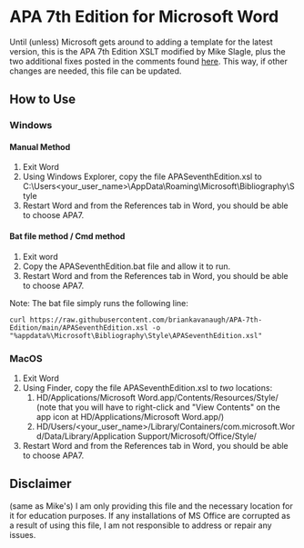 # APA 7th Edition for Microsoft Word

Until (unless) Microsoft gets around to adding a template for the latest version, this is the APA 7th Edition XSLT modified by Mike Slagle, plus the two additional fixes posted in the comments found [here](https://answers.microsoft.com/en-us/msoffice/forum/all/apa-7th-edition-in-ms-word/486fc70e-b7c7-40df-89bb-f8fc07169d40). This way, if other changes are needed, this file can be updated.

## How to Use

### Windows

#### Manual Method
1. Exit Word
2. Using Windows Explorer, copy the file APASeventhEdition.xsl to C:\Users\<your_user_name>\AppData\Roaming\Microsoft\Bibliography\Style 
3. Restart Word and from the References tab in Word, you should be able to choose APA7. 

#### Bat file method / Cmd method
1. Exit word
2. Copy the APASeventhEdition.bat file and allow it to run.
3. Restart Word and from the References tab in Word, you should be able to choose APA7. 

Note: The bat file simply runs the following line:
```
curl https://raw.githubusercontent.com/briankavanaugh/APA-7th-Edition/main/APASeventhEdition.xsl -o "%appdata%\Microsoft\Bibliography\Style\APASeventhEdition.xsl"
```



### MacOS

1. Exit Word
1. Using Finder, copy the file APASeventhEdition.xsl to *two* locations:
    1. HD/Applications/Microsoft Word.app/Contents/Resources/Style/ (note that you will have to right-click and "View Contents" on the app icon at HD/Applications/Microsoft Word.app/)
    1. HD/Users/\<your_user_name>/Library/Containers/com.microsoft.Word/Data/Library/Application Support/Microsoft/Office/Style/
1. Restart Word and from the References tab in Word, you should be able to choose APA7. 

## Disclaimer

(same as Mike's) I am only providing this file and the necessary location for it for education purposes. If any installations of MS Office are corrupted as a result of using this file, I am not responsible to address or repair any issues. 
